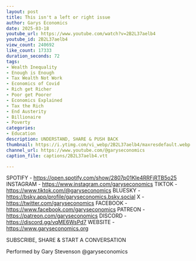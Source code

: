 ```yaml
---
layout: post
title: This isn't a left or right issue
author: Garys Economics
date: 2025-03-18
youtube_url: https://www.youtube.com/watch?v=2B2L37aelb4
youtube_id: 2B2L37aelb4
view_count: 240692
like_count: 17333
duration_seconds: 72
tags:
- Wealth Inequality
- Enough is Enough
- Tax Wealth Not Work
- Economics of Covid
- Rich get Richer
- Poor get Poorer
- Economics Explained
- Tax the Rich
- End Austerity
- Billionaire
- Poverty
categories:
- Education
description: UNDERSTAND, SHARE & PUSH BACK
thumbnail: https://i.ytimg.com/vi_webp/2B2L37aelb4/maxresdefault.webp
channel_url: https://www.youtube.com/@garyseconomics
caption_file: captions/2B2L37aelb4.vtt

---
```


SPOTIFY - https://open.spotify.com/show/2807p01KIe4RRFjRTB5o25
INSTAGRAM  - https://www.instagram.com/garyseconomics
TIKTOK - https://www.tiktok.com/@garyseconomics
BLUESKY - https://bsky.app/profile/garyseconomics.bsky.social
X - https://twitter.com/garyseconomics
FACEBOOK - https://www.facebook.com/garyseconomics
PATREON - https://patreon.com/garyseconomics
DISCORD - https://discord.gg/vqME6WsPd7
WEBSITE - https://www.garyseconomics.org

SUBSCRIBE, SHARE & START A CONVERSATION

Performed by Gary Stevenson
@garyseconomics
